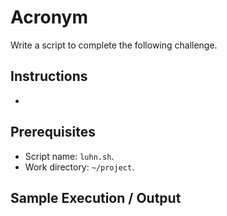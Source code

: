 # Acronym

Write a script to complete the following challenge.

## Instructions

- 

## Prerequisites

- Script name: `luhn.sh`.
- Work directory: `~/project`.

## Sample Execution / Output
